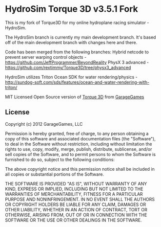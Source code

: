 HydroSim Torque 3D v3.5.1 Fork
================

This is my fork of Torque3D for my online hydroplane racing simulator - HydroSim.

The HydroSim branch is currently my main development branch. It's based off 
of the main development branch with changes here and there.

Code has been merged from the following branches:
Hybrid netcode to prevent server warping control objects - https://github.com/JeffProgrammer/BeyondReality
PhysX 3 advanced - https://github.com/rextimmy/Torque3D/tree/physx3_advanced

HydroSim utilizes Triton Ocean SDK for water rendering/physics - http://sundog-soft.com/sds/features/ocean-and-water-rendering-with-triton/


MIT Licensed Open Source version of [Torque 3D](http://www.garagegames.com/products/torque-3d) from [GarageGames](http://www.garagegames.com)

License
-------

Copyright (c) 2012 GarageGames, LLC

Permission is hereby granted, free of charge, to any person obtaining a copy
of this software and associated documentation files (the "Software"), to
deal in the Software without restriction, including without limitation the
rights to use, copy, modify, merge, publish, distribute, sublicense, and/or
sell copies of the Software, and to permit persons to whom the Software is
furnished to do so, subject to the following conditions:

The above copyright notice and this permission notice shall be included in
all copies or substantial portions of the Software.

THE SOFTWARE IS PROVIDED "AS IS", WITHOUT WARRANTY OF ANY KIND, EXPRESS OR
IMPLIED, INCLUDING BUT NOT LIMITED TO THE WARRANTIES OF MERCHANTABILITY,
FITNESS FOR A PARTICULAR PURPOSE AND NONINFRINGEMENT. IN NO EVENT SHALL THE
AUTHORS OR COPYRIGHT HOLDERS BE LIABLE FOR ANY CLAIM, DAMAGES OR OTHER
LIABILITY, WHETHER IN AN ACTION OF CONTRACT, TORT OR OTHERWISE, ARISING
FROM, OUT OF OR IN CONNECTION WITH THE SOFTWARE OR THE USE OR OTHER DEALINGS
IN THE SOFTWARE.
